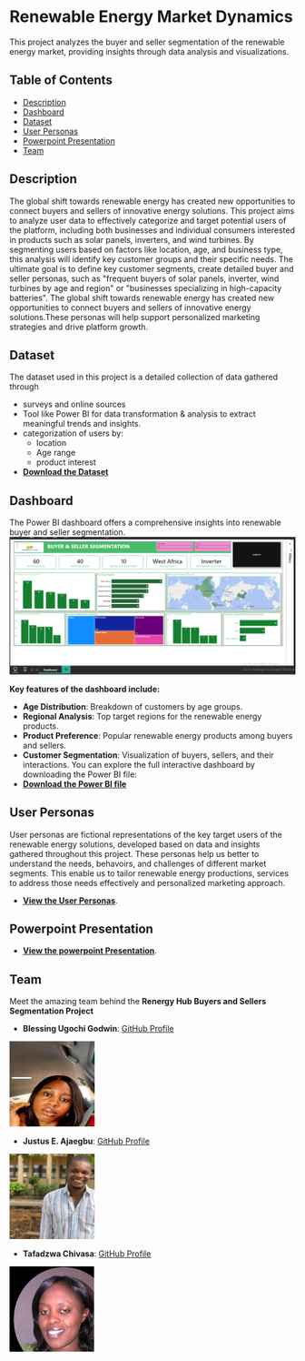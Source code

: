 # Renewable Energy Market Dynamics

This project analyzes the buyer and seller segmentation of the renewable energy market, providing insights through data analysis and visualizations.

## Table of Contents
- [Description](#Description)
- [Dashboard](#Dashboard)
- [Dataset](#dataset)
- [User Personas](#user-personas)
- [Powerpoint Presentation](#Powerpoint-Presentation)
- [Team](#team)

## Description
The global shift towards renewable energy has created new opportunities to connect buyers and sellers of innovative energy solutions. 
This project aims to analyze user data to effectively categorize and target potential users of the platform, including both businesses and individual consumers interested in products such as solar panels, inverters, and wind turbines.
By segmenting users based on factors like location, age, and business type, this analysis will identify key customer groups and their specific needs. 
The ultimate goal is to define key customer segments, create detailed buyer and seller personas, such as "frequent buyers of solar panels, inverter, wind turbines by age and region" or "businesses specializing in high-capacity batteries". The global shift towards renewable energy has created new opportunities to connect buyers and sellers of innovative energy solutions.These personas will help support personalized marketing strategies and drive platform growth.
 

## Dataset
 The dataset used in this project is a detailed collection of data gathered through 
 - surveys and online sources  
 - Tool like Power BI for data transformation & analysis to extract meaningful trends and insights.  
 - categorization of users by:     
   - location  
   - Age range 
   - product interest
 - **[Download the Dataset](https://github.com/Blessinggodwin12/Renewable-Energy-Buyer-Seller-Segmentation/blob/master/Renergy%20Hub%20Project/renewable_energy_multinational_dataset.csv)**


## Dashboard
The Power BI dashboard offers a comprehensive insights into renewable buyer and seller segmentation. 
 ![Dashboard Overview](https://github.com/Blessinggodwin12/Renewable-Energy-Buyer-Seller-Segmentation/blob/master/Renergy%20Hub%20Project/Images/Dashboard.png)

**Key features of the dashboard include:**
 - **Age Distribution**: Breakdown of customers by age groups.
 - **Regional Analysis**: Top target regions for the renewable energy products.
 - **Product Preference**: Popular renewable energy products among buyers and sellers.
 - **Customer Segmentation**: Visualization of buyers, sellers, and their interactions.
 You can explore the full interactive dashboard by downloading the Power BI file:
 - **[Download the Power BI file](https://github.com/Blessinggodwin12/Renewable-Energy-Buyer-Seller-Segmentation/blob/master/Renergy%20Hub%20Project/Data%20Analysis.pbix)**


## User Personas
User personas are fictional representations of the key target users of the renewable energy solutions, developed based on data and insights gathered throughout this project. These personas help us better to understand the needs, behavoirs, and challenges of different market segments. This enable us to tailor renewable energy productions, services to address those needs effectively and personalized marketing approach.
- **[View the User Personas](https://github.com/Blessinggodwin12/Renewable-Energy-Buyer-Seller-Segmentation/blob/master/Renergy%20Hub%20Project/USER%20PERSONAS.pdf)**.


## Powerpoint Presentation
- **[View the powerpoint Presentation](https://github.com/Blessinggodwin12/Renewable-Energy-Buyer-Seller-Segmentation/blob/master/Renergy%20Hub%20Project/Powerpoint%20Presentation%20for%20Renergy%20Hub%20Market%20Dynamics.pptx)**.
## Team
Meet the amazing team behind the **Renergy Hub Buyers and Sellers Segmentation Project**

- **Blessing Ugochi Godwin**: [GitHub Profile](https://github.com/Blessinggodwin12) 
<img src="https://github.com/Blessinggodwin12/Renewable-Energy-Buyer-Seller-Segmentation/blob/master/Renergy%20Hub%20Project/Images/Blessing%20Godwin.jpg" width="150" height="150" alt="Blessing Ugochi Godwin">

- **Justus E. Ajaegbu**: [GitHub Profile](https://github.com/Justus3031)
<img src= "https://github.com/Blessinggodwin12/Renewable-Energy-Buyer-Seller-Segmentation/blob/master/Renergy%20Hub%20Project/Images/justus%20Ajaegbu.jpg" width="150" height="150" alt="Justus E. Ajaegbu">

- **Tafadzwa Chivasa**: [GitHub Profile](https://github.com/TafadzwaDA)
<img src= "https://github.com/Blessinggodwin12/Renewable-Energy-Buyer-Seller-Segmentation/blob/master/Renergy%20Hub%20Project/Images/Tafadzwa%20chivasa.jpg" width="150" height="150" alt="Tafadzwa Chivasa">


